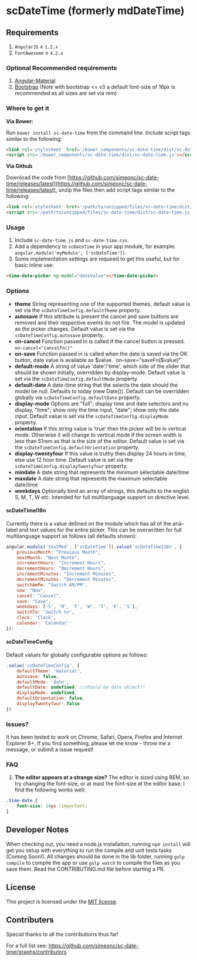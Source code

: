 scDateTime (formerly mdDateTime)
===========


## Requirements

1. `AngularJS` ≥ `1.2.x`
2. `FontAwesome` ≥ `4.2.x`

### Optional Recommended requirements

1. [Angular-Material](https://github.com/angular/material)
2. [Bootstrap](http://getbootstrap.com) (Note with bootstrap <= v3 a default font-size of 16px is recommended as all sizes are set via rem)

### Where to get it

**Via Bower:**

Run `bower install sc-date-time` from the command line.
Include script tags similar to the following:
```html
<link rel='stylesheet' href='/bower_components/sc-date-time/dist/sc-date-time.css'>
<script src='/bower_components/sc-date-time/dist/sc-date-time.js'></script>
```

**Via Github**

Download the code from [https://github.com/simeonc/sc-date-time/releases/latest](https://github.com/simeonc/sc-date-time/releases/latest), unzip the files then add script tags similar to the following:
```html
<link rel='stylesheet' href='/path/to/unzipped/files/sc-date-time/dist/sc-date-time.css'>
<script src='/path/to/unzipped/files/sc-date-time/dist/sc-date-time.js'></script>
```

### Usage

1. Include `sc-date-time.js` and `sc-date-time.css`.
2. Add a dependency to `scDateTime` in your app module, for example: ```angular.module('myModule', ['scDateTime'])```.
3. Some implementation settings are required to get this useful, but for basic inline use:
```html
<time-date-picker ng-model="dateValue"></time-date-picker>
```

### Options

* **theme** String representing one of the supported themes, default value is set via the `scDateTimeConfig.defaultTheme` property.
* **autosave** If this attribute is present the cancel and save buttons are removed and their respective events do not fire. The model is updated as the picker changes. Default value is set via the `scDateTimeConfig.autosave` property.
* **on-cancel** Function passed in is called if the cancel button is pressed. `on-cancel="cancelFn()"`
* **on-save** Function passed in is called when the date is saved via the OK button, date value is available as $value. `on-save="saveFn($value)"`
* **default-mode** A string of value 'date'/'time', which side of the slider that should be shown initially, overridden by display-mode. Default value is set via the `scDateTimeConfig.defaultMode` property.
* **default-date** A date-time string that the selects the date should the model be null. Defaults to today (new Date()). Default can be overridden globally via `scDateTimeConfig.defaultDate` property.
* **display-mode** Options are "full"; display time and date selectors and no display, "time"; show only the time input, "date"; show only the date input. Default value is set via the `scDateTimeConfig.displayMode` property.
* **orientation** If this string value is 'true' then the picker will be in vertical mode. Otherwise it will change to vertical mode if the screen width is less than 51rem as that is the size of the editor. Default value is set via the `scDateTimeConfig.defaultOrientation` property.
* **display-twentyfour** If this value is truthy then display 24 hours in time, else use 12 hour time. Default value is set via the `scDateTimeConfig.displayTwentyfour` property.
* **mindate** A date string that represents the minimum selectable date/time
* **maxdate** A date string that represents the maximum selectable date/time
* **weekdays** Optionally bind an array of strings, this defaults to the englist S, M, T, W etc. Intended for full multilanguage support on directive level.

#### scDateTimeI18n

Currently there is a value defined on the module which has all of the aria-label and text values for the entire picker. This can be overwritten for full multilanguage support as follows (all defaults shown):

```javascript
angular.module('testMod', ['scDateTime']).value('scDateTimeI18n', {
	previousMonth: "Previous Month",
	nextMonth: "Next Month",
	incrementHours: "Increment Hours",
	decrementHours: "Decrement Hours",
	incrementMinutes: "Increment Minutes",
	decrementMinutes: "Decrement Minutes",
	switchAmPm: "Switch AM/PM",
	now: "Now",
	cancel: "Cancel",
	save: "Save",
	weekdays: ['S', 'M', 'T', 'W', 'T', 'F', 'S'],
	switchTo: 'Switch to',
	clock: 'Clock',
	calendar: 'Calendar'
});
```

#### scDateTimeConfig

Default values for globally configurable options as follows:

```javascript
.value('scDateTimeConfig', {
	defaultTheme: 'material',
	autosave: false,
	defaultMode: 'date',
	defaultDate: undefined, //should be date object!!
	displayMode: undefined,
	defaultOrientation: false,
	displayTwentyfour: false
})
```

### Issues?

It has been tested to work on Chrome, Safari, Opera, Firefox and Internet Explorer 8+.
If you find something, please let me know - throw me a message, or submit a issue request!

### FAQ

1. **The editor appears at a strange size?** The editor is sized using REM, so try changing the font-size, or at least the font-size at the editor base. I find the following works well:
```css
.time-date {
	font-size: 14px !important;
}
```

## Developer Notes

When checking out, you need a node.js installation, running `npm install` will get you setup with everything to run the compile and unit tests tasks (Coming Soon!).
All changes should be done in the lib folder, running `gulp compile` to compile the app or use `gulp watch` to compile the files as you save them.
Read the CONTRIBUTING.md file before starting a PR.

## License

This project is licensed under the [MIT license](http://opensource.org/licenses/MIT).


## Contributers

Special thanks to all the contributions thus far! 

For a full list see: https://github.com/simeonc/sc-date-time/graphs/contributors
